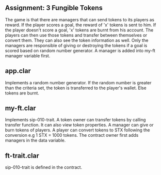 ## Assignment: 3 Fungible Tokens

The game is that there are managers that can send tokens to its players as reward. If the player scores a goal, the reward of 'x' tokens is sent to him. If the player doesn't score a goal, 'x' tokens are burnt from his account. The players can then use those tokens and transfer between themselves or convert them. They can also see the token information as well. Only the managers are responsible of giving or destroying the tokens if a goal is scored based on random number generator. A manager is added into my-ft manager variable first.

## app.clar

Implements a random number generator. If the random number is greater than the criteria set, the token is transferred to the player's wallet. Else tokens are burnt.

## my-ft.clar

Implements sip-010-trait. A token owner can transfer tokens by calling transfer function. It can also view token properties. A manager can give or burn tokens of players. A player can convert tokens to STX following the conversion e.g 1 STX = 1000 tokens. The contract owner first adds managers in the data variable.

## ft-trait.clar

sip-010-trait is defined in the contract.
